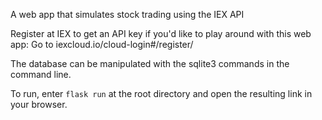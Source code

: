 A web app that simulates stock trading using the IEX API

Register at IEX to get an API key if you'd like to play around with this web app:
Go to iexcloud.io/cloud-login#/register/

The database can be manipulated with the sqlite3 commands in the command line.

To run, enter `flask run` at the root directory and open the resulting link in your browser.
